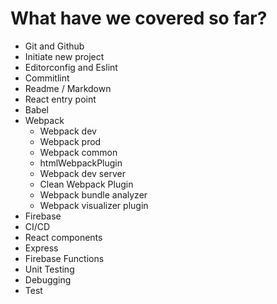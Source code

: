 # What have we covered so far?

- Git and Github
- Initiate new project
- Editorconfig and Eslint
- Commitlint
- Readme / Markdown
- React entry point
- Babel
- Webpack
    - Webpack dev
    - Webpack prod
    - Webpack common
    - htmlWebpackPlugin
    - Webpack dev server
    - Clean Webpack Plugin
    - Webpack bundle analyzer
    - Webpack visualizer plugin
- Firebase
- CI/CD
- React components
- Express
- Firebase Functions
- Unit Testing
- Debugging
- Test